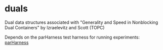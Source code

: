 # duals
Dual data structures associated with "Generality and Speed in Nonblocking Dual Containers" by Izraelevitz and Scott (TOPC)

Depends on the parHarness test harness for running experiments: [parHarness](https://github.com/izrjos/parHarness)
